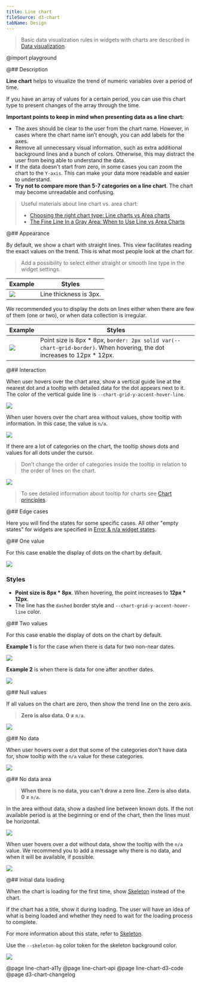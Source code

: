```yaml
---
title: Line chart
fileSource: d3-chart
tabName: Design
---
```


> Basic data visualization rules in widgets with charts are described in [Data visualization](/data-display/d3-chart).

@import playground

@## Description

**Line chart** helps to visualize the trend of numeric variables over a period of time.

If you have an array of values for a certain period, you can use this chart type to present changes of the array through the time.

**Important points to keep in mind when presenting data as a line chart:**

- The axes should be clear to the user from the chart name. However, in cases where the chart name isn’t enough, you can add labels for the axes.
- Remove all unnecessary visual information, such as extra additional background lines and a bunch of colors. Otherwise, this may distract the user from being able to understand the data.
- If the data doesn't start from zero, in some cases you can zoom the chart to the `Y-axis`. This can make your data more readable and easier to understand.
- **Try not to compare more than 5-7 categories on a line chart**. The chart may become unreadable and confusing.

> Useful materials about line chart vs. area chart:
>
> - [Choosing the right chart type: Line charts vs Area charts](https://www.fusioncharts.com/blog/line-charts-vs-area-charts/)
> - [The Fine Line In a Gray Area: When to Use Line vs Area Charts](https://visual.ly/blog/line-vs-area-charts/)

@## Appearance

By default, we show a chart with straight lines. This view facilitates reading the exact values on the trend. This is what most people look at the chart for.

> Add a possibility to select either straight or smooth line type in the widget settings.

| Example                                       | Styles                 |
| --------------------------------------------- | ---------------------- |
| ![](static/without-dots.png) | Line thickness is 3px. |

We recommended you to display the dots on lines either when there are few of them (one or two), or when data collection is irregular.

| Example                            | Styles                                                                                                                      |
| ---------------------------------- | --------------------------------------------------------------------------------------------------------------------------- |
| ![](static/dots.png) | Point size is 8px * 8px, `border: 2px solid var(--chart-grid-border)`. When hovering, the dot increases to 12px * 12px. |

@## Interaction

When user hovers over the chart area, show a vertical guide line at the nearest dot and a tooltip with detailed data for the dot appears next to it. The color of the vertical guide line is `--chart-grid-y-accent-hover-line`.

![](static/popover-1.png)

When user hovers over the chart area without values, show tooltip with information. In this case, the value is `n/a`.

![](static/partially.png)

If there are a lot of categories on the chart, the tooltip shows dots and values for all dots under the cursor.

> Don’t change the order of categories inside the tooltip in relation to the order of lines on the chart.

![](static/popover-2.png)

> To see detailed information about tooltip for charts see [Chart principles](/data-display/d3-chart/#tooltip).

@## Edge cases

Here you will find the states for some specific cases. All other "empty states" for widgets are specified in [Error & n/a widget states](/components/widget-empty/).

@## One value

For this case enable the display of dots on the chart by default.

![](static/one-dot-line-chart.png)

### Styles

- **Point size is 8px \* 8px**. When hovering, the point increases to **12px \* 12px**.
- The line has the `dashed` border style and `--chart-grid-y-accent-hover-line` color.

@## Two values

For this case enable the display of dots on the chart by default.

**Example 1** is for the case when there is data for two non-near dates.

![](static/two-dots1-line-chart.png)

**Example 2** is when there is data for one after another dates.

![](static/two-dots2.png)

@## Null values

If all values on the chart are zero, then show the trend line on the zero axis.

> **Zero is also data. 0 ≠ `n/a`.**

![](static/null-line-chart.png)

@## No data

When user hovers over a dot that some of the categories don't have data for, show tooltip with the `n/a` value for these categories.

![](static/not-available.png)

@## No data area

> **When there is no data, you can't draw a zero line. Zero is also data. 0 ≠ `n/a`.**

In the area without data, show a dashed line between known dots. If the not available period is at the beginning or end of the chart, then the lines must be horizontal.

![](static/partially-trash.png)

When user hovers over a dot without data, show the tooltip with the `n/a` value. We recommend you to add a message why there is no data, and when it will be available, if possible.

![](static/partially.png)

@## Initial data loading

When the chart is loading for the first time, show [Skeleton](/components/skeleton/) instead of the chart.

If the chart has a title, show it during loading. The user will have an idea of what is being loaded and whether they need to wait for the loading process to complete.

For more information about this state, refer to [Skeleton](/components/skeleton/).

Use the `--skeleton-bg` color token for the skeleton background color.

![](static/line-skeleton.png)

@page line-chart-a11y
@page line-chart-api
@page line-chart-d3-code
@page d3-chart-changelog
